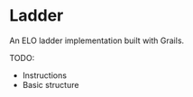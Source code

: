 Ladder
======

An ELO ladder implementation built with Grails.

TODO:
- Instructions
- Basic structure